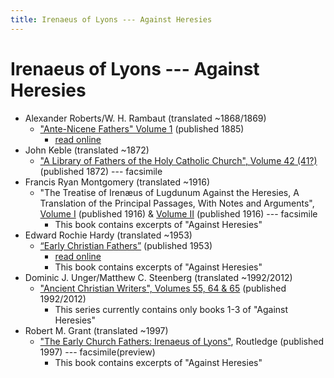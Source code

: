 ```yaml
---
title: Irenaeus of Lyons --- Against Heresies
---
```


# Irenaeus of Lyons --- Against Heresies

* Alexander Roberts/W. H. Rambaut (translated ~1868/1869)
  * ["Ante-Nicene Fathers" Volume 1](anf.html) (published 1885)
    * [read online](http://www.ccel.org/ccel/schaff/anf01/anf01.ix.i.html)
* John Keble (translated ~1872)
  * ["A Library of Fathers of the Holy Catholic Church", Volume 42 (41?)](https://archive.org/details/42ALibraryOfFathersOfTheHolyCatholicV42) (published 1872) --- facsimile
* Francis Ryan Montgomery (translated ~1916)
  * "The Treatise of Irenæus of Lugdunum Against the Heresies, A Translation of the Principal Passages, With Notes and Arguments", [Volume I](https://archive.org/details/treatiseofiren01iren) (published 1916) & [Volume II](https://archive.org/details/treatiseofiren02iren) (published 1916) --- facsimile
    * This book contains excerpts of "Against Heresies"
* Edward Rochie Hardy (translated ~1953)
  * [“Early Christian Fathers”](ecf.html) (published 1953)
    * [read online](http://www.ccel.org/ccel/richardson/fathers/fathers.xi.i.html)
    * This book contains excerpts of "Against Heresies"
* Dominic J. Unger/Matthew C. Steenberg (translated ~1992/2012)
  * ["Ancient Christian Writers", Volumes 55, 64  & 65](ancientchristianwriters.html) (published 1992/2012)
    * This series currently contains only books 1-3 of "Against Heresies"
* Robert M. Grant (translated ~1997)
  * ["The Early Church Fathers: Irenaeus of Lyons"](https://books.google.com/books?id=Ox_jaDPt_0YC), Routledge (published 1997) --- facsimile(preview)
    * This book contains excerpts of "Against Heresies"

